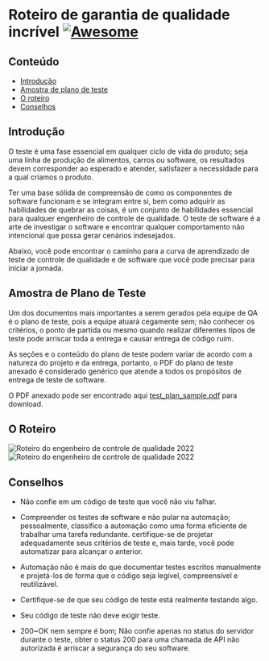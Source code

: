 # Roteiro de garantia de qualidade incrível [![Awesome](https://awesome.re/badge.svg)](https://awesome.re)

## Conteúdo
- [Introdução](#introdução)
- [Amostra de plano de teste](#Amostra-de-Plano-de-Teste)
- [O roteiro](#o-roteiro)
- [Conselhos](#conselhos)

## Introdução

O teste é uma fase essencial em qualquer ciclo de vida do produto; seja uma linha de produção de alimentos, carros ou software, os resultados devem corresponder ao esperado e atender, satisfazer a necessidade para a qual criamos o produto.

Ter uma base sólida de compreensão de como os componentes de software funcionam e se integram entre si, bem como adquirir as habilidades de quebrar as coisas, é um conjunto de habilidades essencial para qualquer engenheiro de controle de qualidade. O teste de software é a arte de investigar o software e encontrar qualquer comportamento não intencional que possa gerar cenários indesejados.

Abaixo, você pode encontrar o caminho para a curva de aprendizado de teste de controle de qualidade e de software que você pode precisar para iniciar a jornada.

## Amostra de Plano de Teste

Um dos documentos mais importantes a serem gerados pela equipe de QA é o plano de teste, pois a equipe atuará cegamente sem; não conhecer os critérios, o ponto de partida ou mesmo quando realizar diferentes tipos de teste pode arriscar toda a entrega e causar entrega de código ruim.

As seções e o conteúdo do plano de teste podem variar de acordo com a natureza do projeto e da entrega, portanto, o PDF do plano de teste anexado é considerado genérico que atende a todos os propósitos de entrega de teste de software.

O PDF anexado pode ser encontrado aqui [test_plan_sample.pdf](https://github.com/anas-qa/Quality-Assurance-Road-Map/blob/master/Test_Plan_Sample.pdf) para download.

## O Roteiro

![Roteiro do engenheiro de controle de qualidade 2022](https://i.imgur.com/cM9cM8T.png)
![Roteiro do engenheiro de controle de qualidade 2022](https://i.imgur.com/meodAKp.png)

## Conselhos

- Não confie em um código de teste que você não viu falhar.

- Compreender os testes de software e não pular na automação; pessoalmente, classifico a automação como uma forma eficiente de trabalhar uma tarefa redundante. certifique-se de projetar adequadamente seus critérios de teste e, mais tarde, você pode automatizar para alcançar o anterior.

- Automação não é mais do que documentar testes escritos manualmente e projetá-los de forma que o código seja legível, compreensível e reutilizável.

- Certifique-se de que seu código de teste está realmente testando algo.

- Seu código de teste não deve exigir teste.

- 200~OK nem sempre é bom; Não confie apenas no status do servidor durante o teste, obter o status 200 para uma chamada de API não autorizada é arriscar a segurança do seu software.
